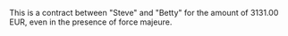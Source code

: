 This is a contract between "Steve" and "Betty" for the amount of 3131.00 EUR, even in the presence of force majeure.
